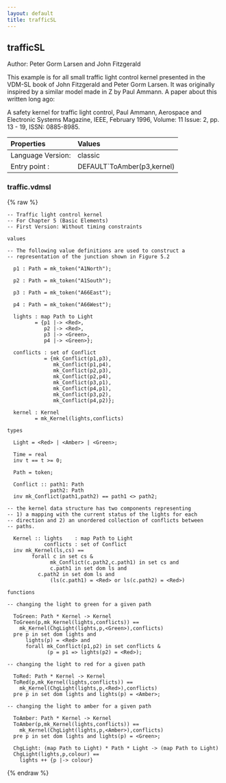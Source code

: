 ```yaml
---
layout: default
title: trafficSL
---
```


## trafficSL
Author: Peter Gorm Larsen and John Fitzgerald


This example is for all small traffic light control kernel presented in the VDM-SL book
of John Fitzgerald and Peter Gorm Larsen. It was originally inspired by a similar model
made in Z by Paul Ammann. A paper about this written long ago:
 
A safety kernel for traffic light control, Paul Ammann, Aerospace and Electronic 
Systems Magazine, IEEE, February 1996, Volume: 11 Issue: 2, pp. 13 - 19, 
ISSN: 0885-8985. 


| Properties | Values          |
| :------------ | :---------- |
|Language Version:| classic|
|Entry point     :| DEFAULT`ToAmber(p3,kernel)|


### traffic.vdmsl

{% raw %}
~~~
-- Traffic light control kernel
-- For Chapter 5 (Basic Elements)
-- First Version: Without timing constraints

values

-- The following value definitions are used to construct a
-- representation of the junction shown in Figure 5.2

  p1 : Path = mk_token("A1North");

  p2 : Path = mk_token("A1South");

  p3 : Path = mk_token("A66East");

  p4 : Path = mk_token("A66West");

  lights : map Path to Light
         = {p1 |-> <Red>,
            p2 |-> <Red>,
            p3 |-> <Green>,
            p4 |-> <Green>};

  conflicts : set of Conflict
            = {mk_Conflict(p1,p3),
               mk_Conflict(p1,p4),
               mk_Conflict(p2,p3),
               mk_Conflict(p2,p4),
               mk_Conflict(p3,p1),
               mk_Conflict(p4,p1),
               mk_Conflict(p3,p2),
               mk_Conflict(p4,p2)};

  kernel : Kernel 
         = mk_Kernel(lights,conflicts)

types

  Light = <Red> | <Amber> | <Green>;

  Time = real
  inv t == t >= 0;

  Path = token;
  
  Conflict :: path1: Path
              path2: Path
  inv mk_Conflict(path1,path2) == path1 <> path2;

-- the kernel data structure has two components representing 
-- 1) a mapping with the current status of the lights for each 
-- direction and 2) an unordered collection of conflicts between 
-- paths.

  Kernel :: lights    : map Path to Light
            conflicts : set of Conflict
  inv mk_Kernel(ls,cs) ==
        forall c in set cs & 
              mk_Conflict(c.path2,c.path1) in set cs and
              c.path1 in set dom ls and 
	      c.path2 in set dom ls and 
              (ls(c.path1) = <Red> or ls(c.path2) = <Red>)

functions

-- changing the light to green for a given path

  ToGreen: Path * Kernel -> Kernel
  ToGreen(p,mk_Kernel(lights,conflicts)) ==
    mk_Kernel(ChgLight(lights,p,<Green>),conflicts)
  pre p in set dom lights and
      lights(p) = <Red> and
      forall mk_Conflict(p1,p2) in set conflicts &
             (p = p1 => lights(p2) = <Red>);

-- changing the light to red for a given path

  ToRed: Path * Kernel -> Kernel
  ToRed(p,mk_Kernel(lights,conflicts)) ==
    mk_Kernel(ChgLight(lights,p,<Red>),conflicts)
  pre p in set dom lights and lights(p) = <Amber>;

-- changing the light to amber for a given path

  ToAmber: Path * Kernel -> Kernel
  ToAmber(p,mk_Kernel(lights,conflicts)) ==
    mk_Kernel(ChgLight(lights,p,<Amber>),conflicts)
  pre p in set dom lights and lights(p) = <Green>;

  ChgLight: (map Path to Light) * Path * Light -> (map Path to Light)
  ChgLight(lights,p,colour) ==
    lights ++ {p |-> colour}
~~~
{% endraw %}


